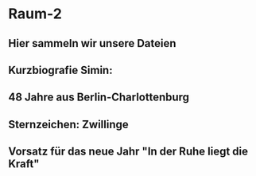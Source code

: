 # Raum-2

## Hier sammeln wir unsere Dateien

## Kurzbiografie Simin:

## 48 Jahre aus Berlin-Charlottenburg

## Sternzeichen: Zwillinge

## Vorsatz für das neue Jahr "In der Ruhe liegt die Kraft"
